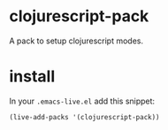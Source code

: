 clojurescript-pack
==================

A pack to setup clojurescript modes.

# install

In your `.emacs-live.el` add this snippet:
```elisp
(live-add-packs '(clojurescript-pack))
```
